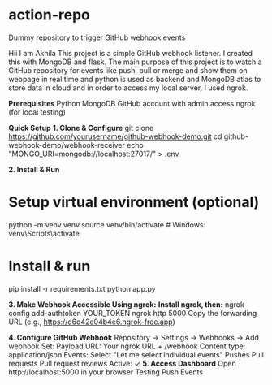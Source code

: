 # action-repo
Dummy repository to trigger GitHub webhook events

Hii I am Akhila
This project is a simple GitHub webhook listener.
I created this with MongoDB and flask. The main purpose of this project is to watch a GitHub repository for events like push, pull or merge and show them on webpage in real time and python is used as backend and MongoDB atlas to store data in cloud and in order to access my local server, I used ngrok.

**Prerequisites**
Python
MongoDB
GitHub account with admin access
ngrok (for local testing)

**Quick Setup**
**1. Clone & Configure**
git clone https://github.com/yourusername/github-webhook-demo.git
cd github-webhook-demo/webhook-receiver
echo "MONGO_URI=mongodb://localhost:27017/" > .env

**2. Install & Run**
# Setup virtual environment (optional)
python -m venv venv
source venv/bin/activate  # Windows: venv\Scripts\activate

# Install & run
pip install -r requirements.txt
python app.py

**3. Make Webhook Accessible Using ngrok:**
**Install ngrok, then:**
ngrok config add-authtoken YOUR_TOKEN
ngrok http 5000
Copy the forwarding URL (e.g., https://d6d42e04b4e6.ngrok-free.app)

**4. Configure GitHub Webhook**
Repository → Settings → Webhooks → Add webhook
Set:
Payload URL: Your ngrok URL + /webhook
Content type: application/json
Events: Select "Let me select individual events"
Pushes
Pull requests
Pull request reviews
Active: ✓
**5. Access Dashboard**
Open http://localhost:5000 in your browser
Testing
Push Events

 
